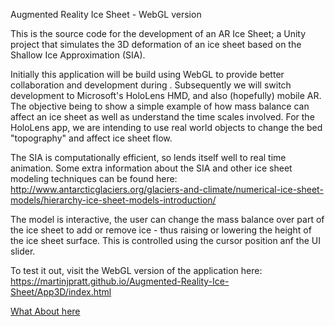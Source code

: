 Augmented Reality Ice Sheet - WebGL version

This is the source code for the development of an AR Ice Sheet; a Unity project that simulates the 3D deformation of an ice sheet based on the Shallow Ice Approximation (SIA).

Initially this application will be build using WebGL to provide better collaboration and development during . Subsequently we will switch development to Microsoft's HoloLens HMD, and also (hopefully) mobile AR. The objective being to show a simple example of how mass balance can affect an ice sheet as well as understand the time scales involved. For the HoloLens app, we are intending to use real world objects to change the bed "topography" and affect ice sheet flow.

The SIA is computationally efficient, so lends itself well to real time animation. Some extra information about the SIA and other ice sheet modeling techniques can be found here: http://www.antarcticglaciers.org/glaciers-and-climate/numerical-ice-sheet-models/hierarchy-ice-sheet-models-introduction/

The model is interactive, the user can change the mass balance over part of the ice sheet to add or remove ice - thus raising or lowering the height of the ice sheet surface. This is controlled using the cursor position anf the UI slider.


To test it out, visit the WebGL version of the application here:
https://martinjpratt.github.io/Augmented-Reality-Ice-Sheet/App3D/index.html

[What About here](https://martinjpratt.github.io/Augmented-Reality-Ice-Sheet/App3D/index.html)
